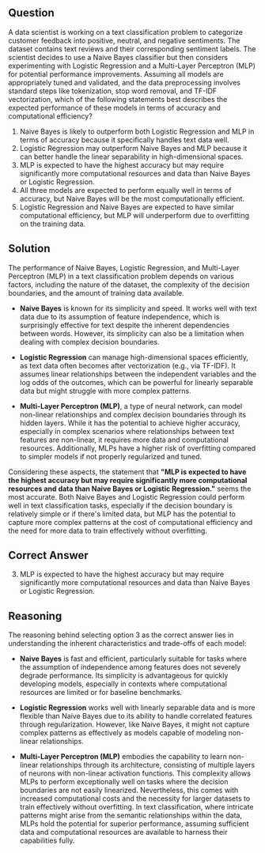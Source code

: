 ## Question

A data scientist is working on a text classification problem to categorize customer feedback into positive, neutral, and negative sentiments. The dataset contains text reviews and their corresponding sentiment labels. The scientist decides to use a Naive Bayes classifier but then considers experimenting with Logistic Regression and a Multi-Layer Perceptron (MLP) for potential performance improvements. Assuming all models are appropriately tuned and validated, and the data preprocessing involves standard steps like tokenization, stop word removal, and TF-IDF vectorization, which of the following statements best describes the expected performance of these models in terms of accuracy and computational efficiency?

1. Naive Bayes is likely to outperform both Logistic Regression and MLP in terms of accuracy because it specifically handles text data well.
2. Logistic Regression may outperform Naive Bayes and MLP because it can better handle the linear separability in high-dimensional spaces.
3. MLP is expected to have the highest accuracy but may require significantly more computational resources and data than Naive Bayes or Logistic Regression.
4. All three models are expected to perform equally well in terms of accuracy, but Naive Bayes will be the most computationally efficient.
5. Logistic Regression and Naive Bayes are expected to have similar computational efficiency, but MLP will underperform due to overfitting on the training data.

## Solution

The performance of Naive Bayes, Logistic Regression, and Multi-Layer Perceptron (MLP) in a text classification problem depends on various factors, including the nature of the dataset, the complexity of the decision boundaries, and the amount of training data available.

- **Naive Bayes** is known for its simplicity and speed. It works well with text data due to its assumption of feature independence, which is surprisingly effective for text despite the inherent dependencies between words. However, its simplicity can also be a limitation when dealing with complex decision boundaries.

- **Logistic Regression** can manage high-dimensional spaces efficiently, as text data often becomes after vectorization (e.g., via TF-IDF). It assumes linear relationships between the independent variables and the log odds of the outcomes, which can be powerful for linearly separable data but might struggle with more complex patterns.

- **Multi-Layer Perceptron (MLP)**, a type of neural network, can model non-linear relationships and complex decision boundaries through its hidden layers. While it has the potential to achieve higher accuracy, especially in complex scenarios where relationships between text features are non-linear, it requires more data and computational resources. Additionally, MLPs have a higher risk of overfitting compared to simpler models if not properly regularized and tuned.

Considering these aspects, the statement that **"MLP is expected to have the highest accuracy but may require significantly more computational resources and data than Naive Bayes or Logistic Regression."** seems the most accurate. Both Naive Bayes and Logistic Regression could perform well in text classification tasks, especially if the decision boundary is relatively simple or if there's limited data, but MLP has the potential to capture more complex patterns at the cost of computational efficiency and the need for more data to train effectively without overfitting.

## Correct Answer

3. MLP is expected to have the highest accuracy but may require significantly more computational resources and data than Naive Bayes or Logistic Regression.

## Reasoning

The reasoning behind selecting option 3 as the correct answer lies in understanding the inherent characteristics and trade-offs of each model:

- **Naive Bayes** is fast and efficient, particularly suitable for tasks where the assumption of independence among features does not severely degrade performance. Its simplicity is advantageous for quickly developing models, especially in contexts where computational resources are limited or for baseline benchmarks.

- **Logistic Regression** works well with linearly separable data and is more flexible than Naive Bayes due to its ability to handle correlated features through regularization. However, like Naive Bayes, it might not capture complex patterns as effectively as models capable of modeling non-linear relationships.

- **Multi-Layer Perceptron (MLP)** embodies the capability to learn non-linear relationships through its architecture, consisting of multiple layers of neurons with non-linear activation functions. This complexity allows MLPs to perform exceptionally well on tasks where the decision boundaries are not easily linearized. Nevertheless, this comes with increased computational costs and the necessity for larger datasets to train effectively without overfitting. In text classification, where intricate patterns might arise from the semantic relationships within the data, MLPs hold the potential for superior performance, assuming sufficient data and computational resources are available to harness their capabilities fully.